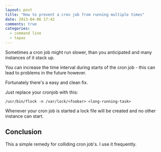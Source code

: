 ```yaml
---
layout: post
title: "How to prevent a cron job from running multiple times"
date: 2013-04-06 17:42
comments: true
categories:
  - command line
  - tapas
---
```


Sometimes a cron job might run slower, than you anticipated and many instances of it stack up.

You can increase the time interval during starts of the cron job - this can lead to problems in the future however.

Fortunately there's a easy and clean fix.

Just replace your cronjob with this:
    
    /usr/bin/flock -n /var/lock/<foobar> <long-running-task>
    
Whenever your cron job is started a lock file will be created and no other instance can start.

## Conclusion

This a simple remedy for colliding cron job's. I use it frequently.
